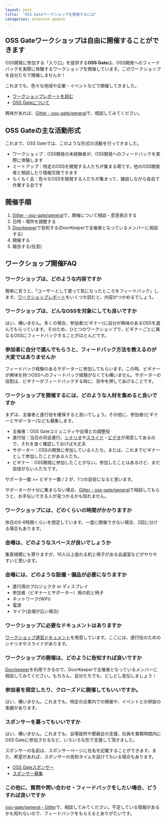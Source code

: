 ```yaml
---
layout: post
title:  "OSS Gateワークショップを開催するには"
categories: announce update
---
```


## OSS Gateワークショップは自由に開催することができます

OSS開発に参加する「入り口」を提供する**OSS Gate**は、OSS開発へのフィードバックを実際に体験するワークショップを開催しています。このワークショップを自分たちで開催しませんか！

これまでも、色々な地域や企業・イベントなどで開催してきました。

- [ワークショップレポートを読む](https://oss-gate.github.io/workshop/report.html)
- [OSS Gateについて](https://oss-gate.github.io/about/)

興味があれば、[Gitter - oss-gate/general](https://gitter.im/oss-gate/general)で、相談してみてください。


## OSS Gateの主な活動形式

これまで、OSS Gateでは、このような形式の活動を行ってきました。

- ワークショップ：OSS開発の未経験者が、OSS開発へのフィードバックを実際に体験します
- ミートアップ：特定のOSSを開発する人たちが集まる場です。他のOSS開発者と相談したり情報交換できます
- もくもく会：色々なOSSを開発する人たちが集まって、雑談しながら各自で作業する会です


## 開催手順

1. [Gitter - oss-gate/general](https://gitter.im/oss-gate/general)で、開催について相談・意思表示する
2. 日時・場所を調整する
3. [Doorkeeper](https://oss-gate.doorkeeper.jp/)で告知する(DoorKeeperで主催者となっているメンバーに相談する)
4. 開催する
5. 報告する(任意)


## ワークショップ開催FAQ

### ワークショップは、どのような内容ですか

簡単に言うと、「ユーザーとして使って気になったところをフィードバック」します。[ワークショップレポート](https://oss-gate.github.io/workshop/report.html)をいくつか読むと、内容がつかめるでしょう。

### ワークショップは、どんなOSSを対象にしても良いですか

はい、構いません。多くの場合、参加者(ビギナー)に自分が興味のあるOSSを選んでもらっています。そのため、ひとつのワークショップで、ビギナーごとに異なるOSSにフィードバックすることがほとんどです。


### 参加者に自分で選んでもらうと、フィードバック方法を教えるのが大変ではありませんか

フィードバック経験のあるサポーターに参加してもらいます。この時、ビギナーが興味を持つOSSへのフィードバック経験がなくても構いません。サポーターの役割は、ビギナーがフィードバックする時に、背中を押してあげることです。


### ワークショップを開催するには、どのような人材を集めると良いですか

まずは、主催者と進行役を確保すると良いでしょう。その他に、参加者(ビギナーとサポーター)なども募集します。

- 主催者：OSS Gateコミュニティや会場との調整役
- 進行役：当日の司会進行。[シナリオ](https://github.com/oss-gate/workshop/blob/master/tutorial/scenario.md)や[スライド](https://slide.rabbit-shocker.org/authors/oss-gate/)・[ビデオ](https://www.youtube.com/watch?v=aqQn4c5vmS0&feature=youtu.be)が用意してあるので、それを良く確認しておけば大丈夫
- サポーター：OSSの開発に参加している人たち。または、これまでビギナーとして参加したことがある人たち。
- ビギナー：OSS開発に参加したことがない。参加したことはあるけど、まだ自信がない人たちです。

サポーター数 >= ビギナー数 / 2 が、1つの目安になると思います。

サポーターが十分に集まらない場合、[Gitter - oss-gate/general](https://gitter.im/oss-gate/general)で相談してもらうと、お手伝いできる人が見つかるかも知れません。


### ワークショップには、どのくらいの時間がかかりますか

休日の5-6時間くらいを想定しています。一度に開催できない場合、2回に分ける場合もあります。


### 会場は、どのようなスペースが良いでしょうか

集客規模にも寄りますが、10人以上座れる机と椅子がある会議室などがやりやすいと思います。


### 会場には、どのような設備・備品が必要になりますか

- 進行用のプロジェクタ or ディスプレイ
- 参加者（ビギナーとサポーター）用の机と椅子
- ネットワーク(WiFi)
- 電源
- マイク(会場が広い場合)


### ワークショップに必要なドキュメントはありますか

[ワークショップ運営ドキュメント](https://github.com/oss-gate/workshop)を用意しています。ここには、進行役のためのシナリオやスライドがあります。


### ワークショップの開催は、どのように告知すれば良いですか

 [Doorkeeper](https://oss-gate.doorkeeper.jp/)を利用できるので、DoorKeeperで主催者となっているメンバーに相談してみてください。もちろん、自分たちでも、どしどし宣伝しましょう！


### 参加者を限定したり、クローズドに開催してもいいですか。

はい、構いません。これまでも、特定の企業内での開催や、イベントとの併設の実績があります。


### スポンサーを募ってもいいですか

はい、構いません。これまでも、会場提供や懇親会の支援、社員を業務時間内にOSS Gateに参加させるなど、いろいろな形で支援して頂きました。

スポンサーの名前は、スポンサーページに社名を記載することができます。また、希望があれば、スポンサーの告知タイムを設けてもいる場合もあります。

- [OSS Gateスポンサー](https://oss-gate.github.io/sponsors/)
- [スポンサー募集](https://oss-gate.github.io/sponsors/wanted.html)


### この他に、質問や問い合わせ・フィードバックをしたい場合、どうすれば良いですか

[oss-gate/general - Gitter](https://gitter.im/oss-gate/general)で、相談してみてください。不足している情報があるかも知れないので、フィードバックをもらえるとありがたいです。
